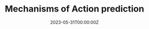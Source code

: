 ---
title: Mechanisms of Action prediction
summary: |
  <em><small style="background-color: #c5c5f7; color: #330066; padding: 5px;">python/pytorch/xgboost/Machine Learning</small></em><br>
  <small><em>Apr 2023 – Jun 2023</em></small><br>
  In a Kaggle competition, I utilized data engineering techniques to create new feature columns, improving the predictive performance of the model. Additionally, I addressed label imbalance in supervised learning by employing oversampling and undersampling techniques. The final model ensemble consisted of a simple neural network and a ResNet model, enhancing predictive accuracy.

  Finally, achieved the remarkable feat of securing the `first position` in prediction accuracy among 13 participating teams.
tags:
  - Machine Learning
date: "2023-05-31T00:00:00Z"

# Optional external URL for project (replaces project detail page).
external_link: ''

image:
  caption: ''
  focal_point: Smart
---